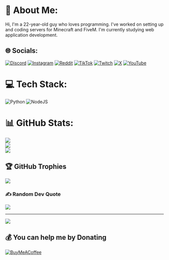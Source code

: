 # 💫 About Me:
Hi,
I'm a 22-year-old guy who loves programming. I've worked on setting up and coding servers for Minecraft and FiveM. I'm currently studying web application development.


## 🌐 Socials:
[![Discord](https://img.shields.io/badge/Discord-%237289DA.svg?logo=discord&logoColor=white)](https://discord.gg/https://discord.gg/hAz7aX5qcg) [![Instagram](https://img.shields.io/badge/Instagram-%23E4405F.svg?logo=Instagram&logoColor=white)](https://instagram.com/zakr0gaming) [![Reddit](https://img.shields.io/badge/Reddit-%23FF4500.svg?logo=Reddit&logoColor=white)](https://reddit.com/user/ZakroGaming) [![TikTok](https://img.shields.io/badge/TikTok-%23000000.svg?logo=TikTok&logoColor=white)](https://tiktok.com/@zakr0gaming) [![Twitch](https://img.shields.io/badge/Twitch-%239146FF.svg?logo=Twitch&logoColor=white)](https://twitch.tv/zakr0gaming) [![X](https://img.shields.io/badge/X-black.svg?logo=X&logoColor=white)](https://x.com/ZaKr0Gaming) [![YouTube](https://img.shields.io/badge/YouTube-%23FF0000.svg?logo=YouTube&logoColor=white)](https://youtube.com/@@ZaKroGaming) 

# 💻 Tech Stack:
![Python](https://img.shields.io/badge/python-3670A0?style=for-the-badge&logo=python&logoColor=ffdd54) ![NodeJS](https://img.shields.io/badge/node.js-6DA55F?style=for-the-badge&logo=node.js&logoColor=white)


# 📊 GitHub Stats:
![](https://github-readme-stats.vercel.app/api?username=ZakroGaming&theme=dark&hide_border=false&include_all_commits=false&count_private=false)<br/>
![](https://github-readme-streak-stats.herokuapp.com/?user=ZakroGaming&theme=dark&hide_border=false)<br/>
![](https://github-readme-stats.vercel.app/api/top-langs/?username=ZakroGaming&theme=dark&hide_border=false&include_all_commits=false&count_private=false&layout=compact)

## 🏆 GitHub Trophies
![](https://github-profile-trophy.vercel.app/?username=ZakroGaming&theme=radical&no-frame=false&no-bg=true&margin-w=4)

### ✍️ Random Dev Quote
![](https://quotes-github-readme.vercel.app/api?type=horizontal&theme=radical)

---
[![](https://visitcount.itsvg.in/api?id=ZakroGaming&icon=0&color=0)](https://visitcount.itsvg.in)

  ## 💰 You can help me by Donating
  [![BuyMeACoffee](https://img.shields.io/badge/Buy%20Me%20a%20Coffee-ffdd00?style=for-the-badge&logo=buy-me-a-coffee&logoColor=black)](https://buymeacoffee.com/zakrogaming) 

  
<!-- Proudly created with GPRM ( https://gprm.itsvg.in ) -->
